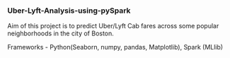 ### Uber-Lyft-Analysis-using-pySpark

Aim of this project is to predict Uber/Lyft Cab fares across some popular neighborhoods in the city of Boston. 

Frameworks - Python(Seaborn, numpy, pandas, Matplotlib), Spark (MLlib)
